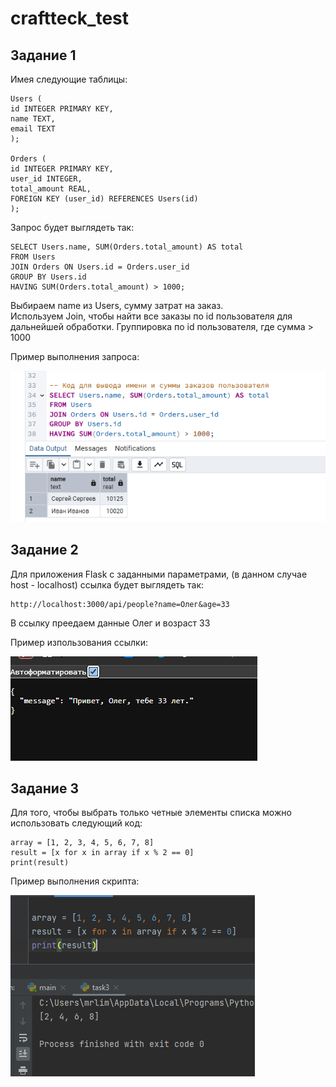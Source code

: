 # craftteck_test
## Задание 1

Имея следующие таблицы:
```
Users (
id INTEGER PRIMARY KEY,
name TEXT,
email TEXT
);

Orders (
id INTEGER PRIMARY KEY,
user_id INTEGER,
total_amount REAL,
FOREIGN KEY (user_id) REFERENCES Users(id)
);
```
Запрос будет выглядеть так:
```
SELECT Users.name, SUM(Orders.total_amount) AS total
FROM Users
JOIN Orders ON Users.id = Orders.user_id
GROUP BY Users.id
HAVING SUM(Orders.total_amount) > 1000;
```

Выбираем name из Users, сумму затрат на заказ.<br>
Используем Join, чтобы найти все заказы по id пользователя для дальнейшей обработки.
Группировка по id пользователя, где сумма > 1000

Пример выполнения запроса:

![task1](./imgs/task1.png)

## Задание 2
Для приложения Flask с заданными параметрами, (в данном случае host - localhost) ссылка будет выглядеть так:
```
http://localhost:3000/api/people?name=Олег&age=33
```

В ссылку преедаем данные Олег и возраст 33

Пример изпользования ссылки:

![task2](./imgs/task2.png)

## Задание 3
Для того, чтобы выбрать только четные элементы списка можно использовать следующий код:
```
array = [1, 2, 3, 4, 5, 6, 7, 8]
result = [x for x in array if x % 2 == 0]
print(result)
```

Пример выполнения скрипта:

![task3](./imgs/task3.png)
